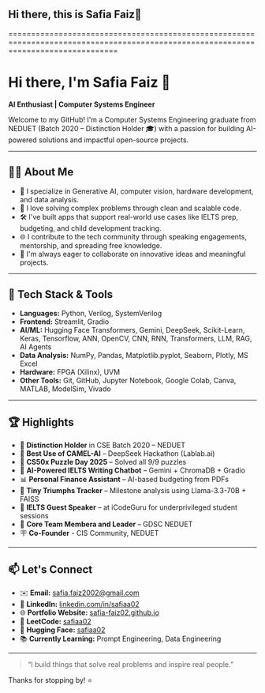## Hi there, this is Safia Faiz👋
====================================================================================================================================

# Hi there, I'm Safia Faiz 👋

**AI Enthusiast | Computer Systems Engineer**

Welcome to my GitHub! I'm a Computer Systems Engineering graduate from NEDUET (Batch 2020 – Distinction Holder 🎓) with a passion for building AI-powered solutions and impactful open-source projects.

---

## 👩‍💻 About Me

- 🎯 I specialize in Generative AI, computer vision, hardware development, and data analysis.
- 🧠 I love solving complex problems through clean and scalable code.
- 🛠️ I've built apps that support real-world use cases like IELTS prep, budgeting, and child development tracking.
- 🌐 I contribute to the tech community through speaking engagements, mentorship, and spreading free knowledge.
- 🚀 I'm always eager to collaborate on innovative ideas and meaningful projects.

---

## 🔧 Tech Stack & Tools

- **Languages:** Python, Verilog, SystemVerilog  
- **Frontend:** Streamlit, Gradio 
- **AI/ML:** Hugging Face Transformers, Gemini, DeepSeek, Scikit-Learn, Keras, Tensorflow, ANN, OpenCV, CNN, RNN, Transformers, LLM, RAG, AI Agents
- **Data Analysis:** NumPy, Pandas, Matplotlib.pyplot, Seaborn, Plotly, MS Excel
- **Hardware:** FPGA (Xilinx), UVM
- **Other Tools:** Git, GitHub, Jupyter Notebook, Google Colab, Canva, MATLAB, ModelSim, Vivado


---

## 🏆 Highlights

- 🥇 **Distinction Holder** in CSE Batch 2020 – NEDUET  
- 🏅 **Best Use of CAMEL-AI** – DeepSeek Hackathon (Lablab.ai)  
- 🧩 **CS50x Puzzle Day 2025** – Solved all 9/9 puzzles  
- 🧠 **AI-Powered IELTS Writing Chatbot** – Gemini + ChromaDB + Gradio  
- 📊 **Personal Finance Assistant** – AI-based budgeting from PDFs  
- 👶 **Tiny Triumphs Tracker** – Milestone analysis using Llama-3.3-70B + FAISS  
- 🎤 **IELTS Guest Speaker** – at iCodeGuru for underprivileged student sessions  
- 🤝 **Core Team Membera and Leader** – GDSC NEDUET
- 🪧 **Co-Founder** - CIS Community, NEDUET

---

## 📫 Let's Connect

- ✉️ **Email:** [safia.faiz2002@gmail.com](mailto:safia.faiz2002@gmail.com)  
- 💼 **LinkedIn:** [linkedin.com/in/safiaa02](https://www.linkedin.com/in/safiaa02/)  
- 🌐 **Portfolio Website:** [safia-faiz02.github.io](https://safia-faiz02.github.io)  
- 🧠 **LeetCode:** [safiaa02](https://leetcode.com/u/safiaa02/)  
- 🤖 **Hugging Face:** [safiaa02](https://huggingface.co/safiaa02)  
- 📚 **Currently Learning:** Prompt Engineering, Data Engineering  

---

> “I build things that solve real problems and inspire real people.”

Thanks for stopping by! ⭐️
